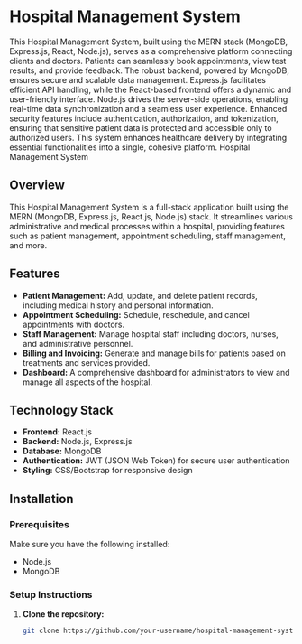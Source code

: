 

# Hospital Management System

This Hospital Management System, built using the MERN stack (MongoDB, Express.js, React, Node.js), serves as a comprehensive platform connecting clients and doctors. Patients can seamlessly book appointments, view test results, and provide feedback. The robust backend, powered by MongoDB, ensures secure and scalable data management. Express.js facilitates efficient API handling, while the React-based frontend offers a dynamic and user-friendly interface. Node.js drives the server-side operations, enabling real-time data synchronization and a seamless user experience. Enhanced security features include authentication, authorization, and tokenization, ensuring that sensitive patient data is protected and accessible only to authorized users. This system enhances healthcare delivery by integrating essential functionalities into a single, cohesive platform.
Hospital Management System

## Overview

This Hospital Management System is a full-stack application built using the MERN (MongoDB, Express.js, React.js, Node.js) stack. It streamlines various administrative and medical processes within a hospital, providing features such as patient management, appointment scheduling, staff management, and more.

## Features

- **Patient Management:** Add, update, and delete patient records, including medical history and personal information.
- **Appointment Scheduling:** Schedule, reschedule, and cancel appointments with doctors.
- **Staff Management:** Manage hospital staff including doctors, nurses, and administrative personnel.
- **Billing and Invoicing:** Generate and manage bills for patients based on treatments and services provided.
- **Dashboard:** A comprehensive dashboard for administrators to view and manage all aspects of the hospital.

## Technology Stack

- **Frontend:** React.js
- **Backend:** Node.js, Express.js
- **Database:** MongoDB
- **Authentication:** JWT (JSON Web Token) for secure user authentication
- **Styling:** CSS/Bootstrap for responsive design

## Installation

### Prerequisites

Make sure you have the following installed:

- Node.js
- MongoDB

### Setup Instructions

1. **Clone the repository:**

   ```bash
   git clone https://github.com/your-username/hospital-management-system.git
